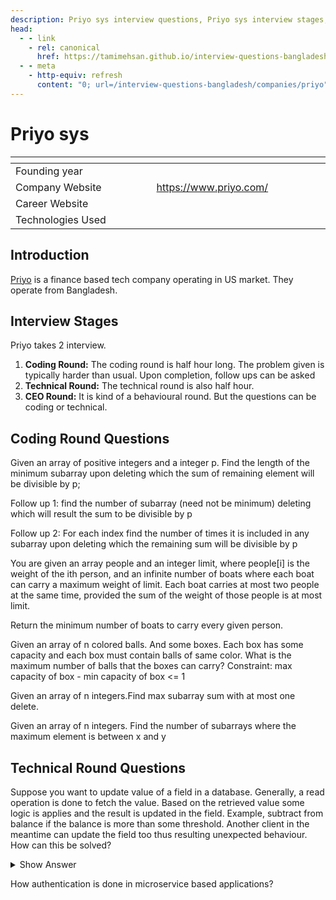 ```yaml
---
description: Priyo sys interview questions, Priyo sys interview stages, Priyo sys interview details, Priyo sys interview question and answers
head:
  - - link
    - rel: canonical
      href: https://tamimehsan.github.io/interview-questions-bangladesh/companies/priyo
  - - meta
    - http-equiv: refresh
      content: "0; url=/interview-questions-bangladesh/companies/priyo"
---
```

# Priyo sys

| <img width="441" height="1"> | <img width="441" height="1"> |
| :-| :- |
| Founding year | |
| Company Website | https://www.priyo.com/ |
| Career Website |  |
| Technologies Used|  |

## Introduction
[Priyo](https://www.priyo.com/) is a finance based tech company operating in US market. They operate from Bangladesh. 
## Interview Stages
Priyo takes 2 interview. 
1. **Coding Round:** The coding round is half hour long. The problem given is typically harder than usual. Upon completion, follow ups can be asked
2. **Technical Round:** The technical round is also half hour. 
3. **CEO Round:** It is kind of a behavioural round. But the questions can be coding or technical.

## Coding Round Questions
<article>

Given an array of positive integers and a integer p. Find the length of the minimum subarray upon deleting which the sum of remaining element will be divisible by p;

Follow up 1: find the number of subarray (need not be minimum) deleting which will result the sum to be divisible by p

Follow up 2: For each index find the number of times it is included in any subarray upon deleting which the remaining sum will be divisible by p
</article>

<article>

You are given an array people and an integer limit, where people[i] is the weight of the ith person, and an infinite number of boats where each boat can carry a maximum weight of limit. 
Each boat carries at most two people at the same time, provided the sum of the weight of those people is at most limit.

Return the minimum number of boats to carry every given person.
</article>

<article>

Given an array of n colored balls. And some boxes. Each box has some capacity and each box must contain balls of same color. What is the maximum number of balls that the boxes can carry?
Constraint: max capacity of box - min capacity of box <= 1
</article>

<article>

Given an array of n integers.Find max subarray sum with at most one delete.
</article>

<article>

Given an array of n integers. Find the number of subarrays where the maximum element is between x and y
</article>

## Technical Round Questions
<article>

Suppose you want to update value of a field in a database. Generally, a read operation is done to fetch the value. Based on the retrieved value some logic is applies and the result is updated in the field. Example, subtract from balance if the balance is more than some threshold. Another client in the meantime can update the field too thus resulting unexpected behaviour. How can this be solved?
<details><summary>Show Answer</summary>

There can be multiple approach to solve this problem.  

1. Complete the whole scenario in one query. 
1. Use stored procedure
1. Use locks. Add an extra column for the purpose of locking. Before fetching a data for update, set the said lock to 1. If it is already 1 then don't proceed.
</details>
</article>

<article>

How authentication is done in microservice based applications?
</article>

